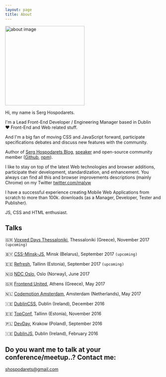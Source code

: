 ```yaml
---
layout: page
title: About
---
```


<div class="about-image-wrapper">
    <a href="https://twitter.com/{{ site.social-links.twitter }}">
        <img width="256" height="256" src="{{ site.baseurl }}/images/about.jpg" alt="about image"/>
    </a>
</div>


Hi, my name is Serg Hospodarets.

I'm a Lead Front-End Developer / Engineering Manager based in Dublin <br/>
❤️ Front-End and Web related stuff.

And I'm a big fan of moving CSS and JavaScript forward, participate specifications debates and discuss new features with the community.

Author of [Serg Hospodarets Blog](https://blog.hospodarets.com/),
[speaker](https://speakerdeck.com/malyw/)
and open-source community member ([Github](https://github.com/malyw), [npm](https://www.npmjs.com/~malyw)).

I like to stay on top of the latest Web technologies and browser additions, participate their development, standardization, and enhancement.
You always can find all this and browser improvements descriptions (mainly Chrome) on my Twitter [twitter.com/malyw](https://twitter.com/malyw)

I have a successful experience creating Mobile Web Applications from scratch to more than 100k. downloads (as a Manager, Developer, Tester and Publisher).

JS, CSS and HTML enthusiast.

## Talks

🇬🇷 [Voxxed Days Thessaloniki](https://voxxeddays.com/thessaloniki/), Thessaloniki (Greece), November 2017 `(upcoming)`

🇧🇾 [CSS-Minsk-JS](http://css-minsk-js.by/), Minsk (Belarus), September 2017 `(upcoming)`

🇪🇪 [Refresh](https://refresh.rocks/), Tallinn (Estonia), September 2017 `(upcoming)`

🇳🇴 [NDC Oslo](http://ndcoslo.com/), Oslo (Norway), June 2017

🇬🇷 [Frontend United](http://frontendunited.org/), Athens (Greece), May 2017

🇳🇱 [Codemotion Amsterdam](http://amsterdam2017.codemotionworld.com/), Amsterdam (Netherlands), May 2017

🇮🇪 [DublinCSS](http://www.meetup.com/DublinCSS/), Dublin (Ireland), December 2016

🇪🇪 [TopConf](http://topconf.com/tallinn-2016/), Tallinn (Estonia), November 2016

🇵🇱 [DevDay](http://devday.pl/), Krakow (Poland), September 2016

🇮🇪 [DublinJS](http://www.meetup.com/DublinJS/), Dublin (Ireland), February 2016

## Do you want me to talk at your conference/meetup..? Contact me:

[shospodarets@gmail.com](mailto:shospodarets@gmail.com)